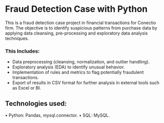 # Fraud Detection Case with Python

This is a fraud detection case project in financial transactions for Conectio firm. The objective is to identify suspicious patterns from purchase data by applying data cleansing, pre-processing and exploratory data analysis techniques. 

### This Includes:

- Data preprocessing (cleansing, normalization, and outlier handling).
- Exploratory analysis (EDA) to identify unusual behavior.
- Implementation of rules and metrics to flag potentially fraudulent transactions.
- Export of results in CSV format for further analysis in external tools such as Excel or BI.

## Technologies used:
• Python: Pandas, mysql.connector.
• SQL: MySQL.
